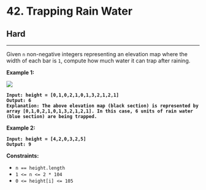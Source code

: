 # 42. Trapping Rain Water

## Hard

***

Given `n` non-negative integers representing an elevation map where the width of each bar is `1`, compute how much water it can trap after raining.

&#x20;

**Example 1:**

![](https://assets.leetcode.com/uploads/2018/10/22/rainwatertrap.png)

<pre><code><strong>Input: height = [0,1,0,2,1,0,1,3,2,1,2,1]
</strong><strong>Output: 6
</strong><strong>Explanation: The above elevation map (black section) is represented by array [0,1,0,2,1,0,1,3,2,1,2,1]. In this case, 6 units of rain water (blue section) are being trapped.
</strong></code></pre>

**Example 2:**

<pre><code><strong>Input: height = [4,2,0,3,2,5]
</strong><strong>Output: 9
</strong></code></pre>

&#x20;

**Constraints:**

* `n == height.length`
* `1 <= n <= 2 * 104`
* `0 <= height[i] <= 105`
